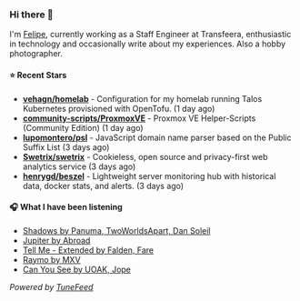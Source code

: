 ### Hi there 👋

I'm [Felipe](https://felipevm.com), currently working as a Staff Engineer at Transfeera, enthusiastic in technology and occasionally write about my experiences. Also a hobby photographer.

#### ⭐ Recent Stars
- **[vehagn/homelab](https://github.com/vehagn/homelab)** - Configuration for my homelab running Talos Kubernetes provisioned with OpenTofu. (1 day ago)
- **[community-scripts/ProxmoxVE](https://github.com/community-scripts/ProxmoxVE)** - Proxmox VE Helper-Scripts (Community Edition)  (1 day ago)
- **[lupomontero/psl](https://github.com/lupomontero/psl)** - JavaScript domain name parser based on the Public Suffix List (3 days ago)
- **[Swetrix/swetrix](https://github.com/Swetrix/swetrix)** - Cookieless, open source and privacy-first web analytics service (3 days ago)
- **[henrygd/beszel](https://github.com/henrygd/beszel)** - Lightweight server monitoring hub with historical data, docker stats, and alerts. (3 days ago)

#### 🎧 What I have been listening
- [Shadows by Panuma, TwoWorldsApart, Dan Soleil](https://open.spotify.com/track/73ts8OmqhuvzrwAP3qFGwC)
- [Jupiter by Abroad](https://open.spotify.com/track/20V6Rd5HMa9fP9bt56lgdd)
- [Tell Me - Extended by Falden, Fare](https://open.spotify.com/track/5ybzwoZUSwa7Iohv5Omt2P)
- [Raymo by MXV](https://open.spotify.com/track/7zpxgaoaixzogb59CJy3EV)
- [Can You See by UOAK, Jope](https://open.spotify.com/track/7CRdvO49IiymJSzodIur4f)

_Powered by [TuneFeed](https://tunefeed.app?ref=github.com)_
